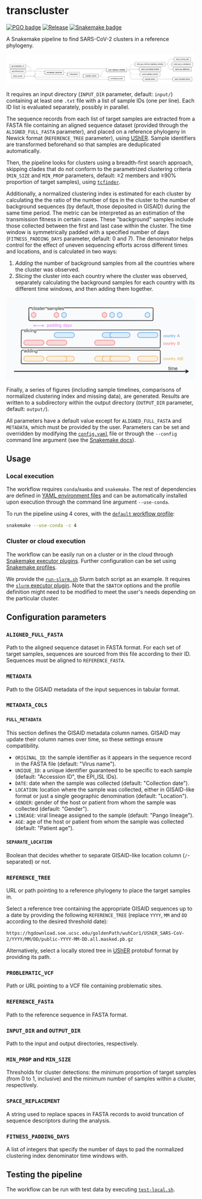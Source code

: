 # transcluster

[![PGO badge](https://img.shields.io/badge/PathoGenOmics-Lab-yellow.svg)](https://pathogenomics.github.io/)
[![Release](https://img.shields.io/github/release/PathoGenOmics-Lab/transcluster.svg)](https://github.com/PathoGenOmics-Lab/transcluster/releases)
[![Snakemake badge](https://img.shields.io/badge/snakemake-≥8.12-brightgreen.svg?style=flat)](https://snakemake.readthedocs.io)

A Snakemake pipeline to find SARS-CoV-2 clusters in a reference phylogeny.

![Simplified workflow rules](/docs/rules-simple.png)

It requires an input directory (`INPUT_DIR` parameter, default: `input/`) containing at least
one `.txt` file with a list of sample IDs (one per line). Each ID list is evaluated
separately, possibly in parallel.

The sequence records from each list of target samples are extracted from a FASTA file
containing an aligned sequence dataset (provided through the `ALIGNED_FULL_FASTA` parameter),
and placed on a reference phylogeny in Newick format (`REFERENCE_TREE` parameter), using [UShER](https://usher-wiki.readthedocs.io/en/latest/UShER.html).
Sample identifiers are transformed beforehand so that samples are deduplicated automatically.

Then, the
pipeline looks for clusters using a breadth-first search approach, skipping
clades that do not conform to the parametrized clustering criteria (`MIN_SIZE` and `MIN_PROP`
parameters, default: ≥2 members and ≥90% proportion of target samples),
using [`tcfinder`](https://github.com/PathoGenOmics-Lab/tcfinder).

Additionally,
a normalized clustering index is estimated for each cluster by calculating the the ratio of the number
of tips in the cluster to the number of background sequences (by default, those deposited in GISAID) during the same time period.
The metric can be interpreted as an estimation of the transmission fitness in certain cases.
These "background" samples include those collected between the first and last case within the
cluster. The time window is symmetrically padded with a specified number of days (`FITNESS_PADDING_DAYS`
parameter, default: 0 and 7). The denominator helps control for the effect of uneven sequencing
efforts across different times and locations, and is calculated in two ways:

1. *Adding* the number of background samples from all the countries where the cluster was observed.
2. *Slicing* the cluster into each country where the cluster was observed, separately calculating the background
   samples for each country with its different time windows, and then adding them together.

![Estimated fitness denominator](/docs/estimated-fitness-denominator.png)

Finally, a series of figures (including sample timelines, comparisons of normalized clustering index and missing data),
are generated. Results are written to a subdirectory within the output directory
(`OUTPUT_DIR` parameter, default: `output/`).

All parameters have a default value except for `ALIGNED_FULL_FASTA` and `METADATA`, which must
be provided by the user. Parameters can be set and overridden by modifying the
[`config.yaml`](config/config.yaml) file or through the `--config` command line argument (see
the [Snakemake docs](https://snakemake.readthedocs.io/en/stable/snakefiles/configuration.html#standard-configuration)).

## Usage

### Local execution

The workflow requires `conda`/`mamba` and `snakemake`. The rest of dependencies are
defined in [YAML environment files](workflow/envs) and can be automatically installed
upon execution through the command line argument `--use-conda`.

To run the pipeline using 4 cores, with the [`default` workflow profile](/profiles/default):

```bash
snakemake --use-conda -c 4
```

### Cluster or cloud execution

The workflow can be easily run on a cluster or in the cloud through
[Snakemake executor plugins](https://snakemake.readthedocs.io/en/stable/tutorial/additional_features.html#cluster-or-cloud-execution).
Further configuration can be set using [Snakemake profiles](https://snakemake.readthedocs.io/en/stable/executing/cli.html#profiles).

We provide the [`run-slurm.sh`](/run-slurm.sh) Slurm batch script as an example.
It requires the [`slurm` executor plugin](https://snakemake.github.io/snakemake-plugin-catalog/plugins/executor/slurm.html).
Note that the `SBATCH` options and the profile definition might need to be
modified to meet the user's needs depending on the particular cluster.

## Configuration parameters

### `ALIGNED_FULL_FASTA`

Path to the aligned sequence dataset in FASTA format. For each set of target samples, sequences are sourced
from this file according to their ID. Sequences must be aligned to `REFERENCE_FASTA`.

### `METADATA`

Path to the GISAID metadata of the input sequences in tabular format.

### `METADATA_COLS`

#### `FULL_METADATA`

This section defines the GISAID metadata column names. GISAID may update their column names over time,
so these settings ensure compatibility.

- `ORIGINAL_ID`: the sample identifier as it appears in the sequence record in the FASTA file (default: "Virus name").
- `UNIQUE_ID`: a unique identifier guaranteed to be specific to each sample (default: "Accession ID", the EPI_ISL IDs).
- `DATE`: date when the sample was collected (default: "Collection date").
- `LOCATION`: location where the sample was collected, either in GISAID-like format or just a single geographic denomination (default: "Location").
- `GENDER`: gender of the host or patient from whom the sample was collected (default: "Gender").
- `LINEAGE`: viral lineage assigned to the sample (default: "Pango lineage").
- `AGE`: age of the host or patient from whom the sample was collected (default: "Patient age").

#### `SEPARATE_LOCATION`

Boolean that decides whether to separate GISAID-like location column (`/`-separated) or not.

### `REFERENCE_TREE`

URL or path pointing to a reference phylogeny to place the target samples in.

Select a reference tree containing the appropriate GISAID sequences up to a date
by providing the following `REFERENCE_TREE` (replace `YYYY`, `MM` and `DD`
according to the desired threshold date):

```url
https://hgdownload.soe.ucsc.edu/goldenPath/wuhCor1/UShER_SARS-CoV-2/YYYY/MM/DD/public-YYYY-MM-DD.all.masked.pb.gz
```

Alternatively, select a locally stored tree in
[UShER](https://usher-wiki.readthedocs.io/en/latest/UShER.html) protobuf format by providing its path.

### `PROBLEMATIC_VCF`

Path or URL pointing to a VCF file containing problematic sites.

### `REFERENCE_FASTA`

Path to the reference sequence in FASTA format.

### `INPUT_DIR` and `OUTPUT_DIR`

Path to the input and output directories, respectively.

### `MIN_PROP` and `MIN_SIZE`

Thresholds for cluster detections: the minimum proportion of target samples (from 0 to 1, inclusive)
and the minimum number of samples within a cluster, respectively.

### `SPACE_REPLACEMENT`

A string used to replace spaces in FASTA records to avoid truncation of sequence descriptors during
the analysis.

### `FITNESS_PADDING_DAYS`

A list of integers that specify the number of days to pad the normalized clustering index denominator time windows with.

## Testing the pipeline

The workflow can be run with test data by executing [`test-local.sh`](/test-local.sh).
